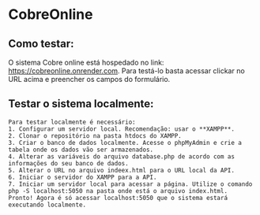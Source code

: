 # CobreOnline

## Como testar:
O sistema Cobre online está hospedado no link: https://cobreonline.onrender.com.
Para testá-lo basta acessar clickar no URL acima e preencher os campos do formulário.

## Testar o sistema localmente:
    Para testar localmente é necessário:
    1. Configurar um servidor local. Recomendação: usar o **XAMPP**.
    2. Clonar o repositório na pasta htdocs do XAMPP.
    3. Criar o banco de dados localmente. Acesse o phpMyAdmin e crie a tabela onde os dados vão ser armazenados.
    4. Alterar as variáveis do arquivo database.php de acordo com as informações do seu banco de dados.
    5. Alterar o URL no arquivo indeex.html para o URL local da API.
    6. Iniciar o servidor do XAMPP para a API.
    7. Iniciar um servidor local para acessar a página. Utilize o comando php -S localhost:5050 na pasta onde está o arquivo index.html.
    Pronto! Agora é só acessar localhost:5050 que o sistema estará executando localmente.
